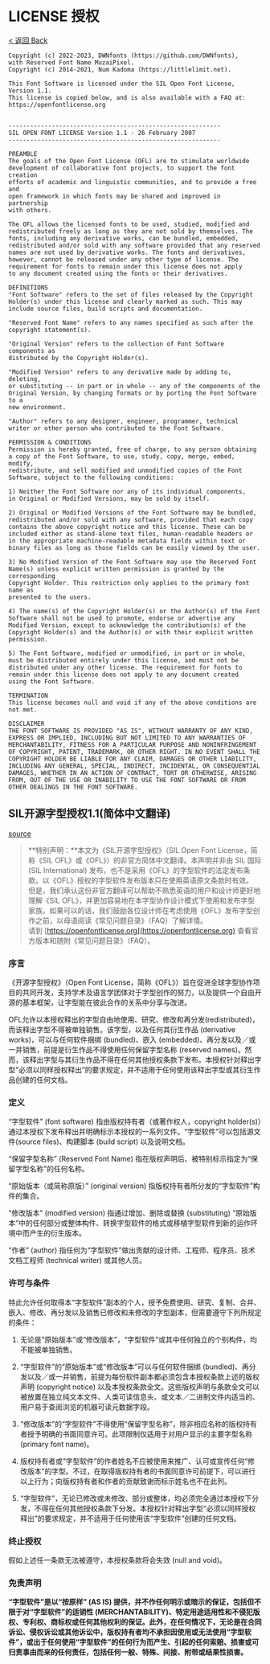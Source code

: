 # LICENSE 授权
[< 返回 Back](./README.md)

```
Copyright (c) 2022-2023, DWNfonts (https://github.com/DWNfonts),
with Reserved Font Name MuzaiPixel.
Copyright (c) 2014-2021, Num Kadoma (https://littlelimit.net).

This Font Software is licensed under the SIL Open Font License, Version 1.1.
This license is copied below, and is also available with a FAQ at:
https://openfontlicense.org


-----------------------------------------------------------
SIL OPEN FONT LICENSE Version 1.1 - 26 February 2007
-----------------------------------------------------------

PREAMBLE
The goals of the Open Font License (OFL) are to stimulate worldwide
development of collaborative font projects, to support the font creation
efforts of academic and linguistic communities, and to provide a free and
open framework in which fonts may be shared and improved in partnership
with others.

The OFL allows the licensed fonts to be used, studied, modified and
redistributed freely as long as they are not sold by themselves. The
fonts, including any derivative works, can be bundled, embedded, 
redistributed and/or sold with any software provided that any reserved
names are not used by derivative works. The fonts and derivatives,
however, cannot be released under any other type of license. The
requirement for fonts to remain under this license does not apply
to any document created using the fonts or their derivatives.

DEFINITIONS
"Font Software" refers to the set of files released by the Copyright
Holder(s) under this license and clearly marked as such. This may
include source files, build scripts and documentation.

"Reserved Font Name" refers to any names specified as such after the
copyright statement(s).

"Original Version" refers to the collection of Font Software components as
distributed by the Copyright Holder(s).

"Modified Version" refers to any derivative made by adding to, deleting,
or substituting -- in part or in whole -- any of the components of the
Original Version, by changing formats or by porting the Font Software to a
new environment.

"Author" refers to any designer, engineer, programmer, technical
writer or other person who contributed to the Font Software.

PERMISSION & CONDITIONS
Permission is hereby granted, free of charge, to any person obtaining
a copy of the Font Software, to use, study, copy, merge, embed, modify,
redistribute, and sell modified and unmodified copies of the Font
Software, subject to the following conditions:

1) Neither the Font Software nor any of its individual components,
in Original or Modified Versions, may be sold by itself.

2) Original or Modified Versions of the Font Software may be bundled,
redistributed and/or sold with any software, provided that each copy
contains the above copyright notice and this license. These can be
included either as stand-alone text files, human-readable headers or
in the appropriate machine-readable metadata fields within text or
binary files as long as those fields can be easily viewed by the user.

3) No Modified Version of the Font Software may use the Reserved Font
Name(s) unless explicit written permission is granted by the corresponding
Copyright Holder. This restriction only applies to the primary font name as
presented to the users.

4) The name(s) of the Copyright Holder(s) or the Author(s) of the Font
Software shall not be used to promote, endorse or advertise any
Modified Version, except to acknowledge the contribution(s) of the
Copyright Holder(s) and the Author(s) or with their explicit written
permission.

5) The Font Software, modified or unmodified, in part or in whole,
must be distributed entirely under this license, and must not be
distributed under any other license. The requirement for fonts to
remain under this license does not apply to any document created
using the Font Software.

TERMINATION
This license becomes null and void if any of the above conditions are
not met.

DISCLAIMER
THE FONT SOFTWARE IS PROVIDED "AS IS", WITHOUT WARRANTY OF ANY KIND,
EXPRESS OR IMPLIED, INCLUDING BUT NOT LIMITED TO ANY WARRANTIES OF
MERCHANTABILITY, FITNESS FOR A PARTICULAR PURPOSE AND NONINFRINGEMENT
OF COPYRIGHT, PATENT, TRADEMARK, OR OTHER RIGHT. IN NO EVENT SHALL THE
COPYRIGHT HOLDER BE LIABLE FOR ANY CLAIM, DAMAGES OR OTHER LIABILITY,
INCLUDING ANY GENERAL, SPECIAL, INDIRECT, INCIDENTAL, OR CONSEQUENTIAL
DAMAGES, WHETHER IN AN ACTION OF CONTRACT, TORT OR OTHERWISE, ARISING
FROM, OUT OF THE USE OR INABILITY TO USE THE FONT SOFTWARE OR FROM
OTHER DEALINGS IN THE FONT SOFTWARE.
```

## SIL开源字型授权1.1(简体中文翻译)
[source](https://www.maoken.com/ofl)
> **特别声明：**本文为《SIL开源字型授权》（SIL Open Font License，简称《SIL OFL》或《OFL》）的非官方简体中文翻译。本声明并非由 SIL 国际 (SIL International) 发布，也不是采用《OFL》的字型软件的法定发布条款。以《OFL》授权的字型软件发布版本只在使用英语原文条款时有效。  
但是，我们承认这份非官方翻译可以帮助不熟悉英语的用户和设计师更好地理解《SIL OFL》，并更加容易地在本字型协作设计模式下使用和发布字型家族。如果可以的话，我们鼓励各位设计师在考虑使用《OFL》发布字型创作之前，以母语阅读《常见问题目录》（FAQ）了解详情。  
请到 [https://openfontlicense.org](https://openfontlicense.org) 查看官方版本和随附《常见问题目录》（FAQ）。
### 序言
《开源字型授权》（Open Font License，简称《OFL》）旨在促进全球字型协作项目的共同开发，支持学术及语言学团体对于字型创作的努力，以及提供一个自由开源的基本框架，让字型能在彼此合作的关系中分享与改进。

OFL允许以本授权释出的字型自由地使用、研究、修改和再分发(redistributed)，而该释出字型不得被单独销售。该字型，以及任何其衍生作品 (derivative works)，可以与任何软件捆绑 (bundled)、嵌入 (embedded)、再分发以及／或一并销售，前提是衍生作品不得使用任何保留字型名称 (reserved names)。然而，该释出字型与其衍生作品不得在任何其他授权条款下发布。本授权针对释出字型“必须以同样授权释出”的要求规定，并不适用于任何使用该释出字型或其衍生作品创建的任何文档。
### 定义
“字型软件” (font software) 指由版权持有者（或著作权人，copyright holder(s)）通过本授权下发布释出并明确标示本授权的一系列文件。“字型软件”可以包括源文件(source files)、构建脚本 (build script) 以及说明文档。

“保留字型名称” (Reserved Font Name) 指在版权声明后、被特别标示指定为“保留字型名称”的任何名称。

“原始版本（或简称原版）” (original version) 指版权持有者所分发的“字型软件”构件的集合。

“修改版本” (modified version) 指通过增加、删除或替换 (substituting) “原始版本”中的任何部分或整体构件、转换字型软件的格式或移植字型软件到新的运作环境中而产生的衍生版本。

“作者” (author) 指任何为“字型软件”做出贡献的设计师、工程师、程序员、技术文档工程师 (technical writer) 或其他人员。
### 许可与条件
特此允许任何取得本“字型软件”副本的个人，授予免费使用、研究、复制、合并、嵌入、修改、再分发以及销售已修改和未修改的字型副本，但需要遵守下列所规定的条件：

1) 无论是“原始版本”或“修改版本”，“字型软件”或其中任何独立的个别构件，均不能被单独销售。

2) “字型软件”的“原始版本”或“修改版本”可以与任何软件捆绑 (bundled)、再分发以及／或一并销售，前提为每份软件副本都必须包含本授权条款上述的版权声明 (copyright notice) 以及本授权条款全文。这些版权声明与条款全文可以被放置在独立纯文本文件、人类可读信息头、或文本／二进制文件内适当的、用户易于查阅浏览的机器可读元数据字段。

3) “修改版本”的“字型软件”不得使用“保留字型名称”，除非相应名称的版权持有者授予明确的书面同意许可。此项限制仅适用于对用户显示的主要字型名称 (primary font name)。

4) 版权持有者或“字型软件”的作者姓名不应被使用来推广、认可或宣传任何“修改版本”的字型。不过，在取得版权持有者的书面同意许可前提下，可以进行以上行为；向版权持有者和作者的贡献致谢而标示姓名也不在此列。

5) “字型软件”，无论已修改或未修改、部分或整体，均必须完全通过本授权下分发，不得在任何其他授权条款下分发。本授权针对释出字型“必须以同样授权释出”的要求规定，并不适用于任何使用该“字型软件”创建的任何文档。
### 终止授权
假如上述任一条款无法被遵守，本授权条款将会失效 (null and void)。
### 免责声明
**“字型软件”是以“按原样” (AS IS) 提供，并不作任何明示或暗示的保证，包括但不限于对“字型软件”的适销性 (MERCHANTABILITY)、特定用途适用性和不侵犯版权、专利权、商标权或任何其他权利的保证。此外，在任何情况下，无论是在合同诉讼、侵权诉讼或其他诉讼中，版权持有者均不承担因使用或无法使用“字型软件”，或出于任何使用“字型软件”的任何行为而产生、引起的任何索赔、损害或可归责事由而来的任何责任，包括任何一般、特殊、间接、附带或结果性损害。**
